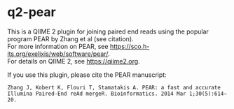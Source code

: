 # q2-pear

This is a QIIME 2 plugin for joining paired end reads using the popular program PEAR by Zhang et al (see citation).  
For more information on PEAR, see https://sco.h-its.org/exelixis/web/software/pear/.  
For details on QIIME 2, see https://qiime2.org. 

If you use this plugin, please cite the PEAR manuscript:

    Zhang J, Kobert K, Flouri T, Stamatakis A. PEAR: a fast and accurate Illumina Paired-End reAd mergeR. Bioinformatics. 2014 Mar 1;30(5):614–20. 

